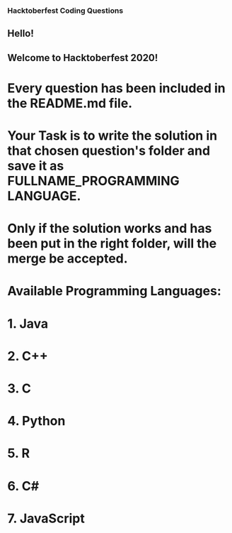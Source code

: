 ### Hacktoberfest Coding Questions

## Hello!
## Welcome to Hacktoberfest 2020!


# Every question has been included in the README.md file.

# Your Task is to write the solution in that chosen question's folder and save it as FULLNAME_PROGRAMMING LANGUAGE.

# Only if the solution works and has been put in the right folder, will the merge be accepted.

# Available Programming Languages:
# 1. Java
# 2. C++
# 3. C
# 4. Python
# 5. R
# 6. C#
# 7. JavaScript
